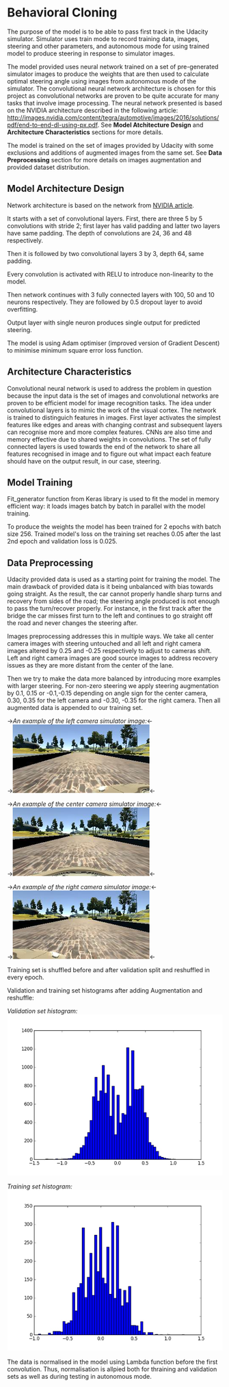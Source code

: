 # Behavioral Cloning

The purpose of the model is to be able to pass first track in the Udacity simulator. Simulator uses train mode to record training data, images, steering and other parameters, and autonomous mode for using trained model to produce steering in response to simulator images.

The model provided uses neural network trained on a set of pre-generated simulator images to produce the weights that are then used to calculate optimal steering angle using images from autonomous mode of the simulator. The convolutional neural network architecture is chosen for this project as convolutional networks are proven to be quite accurate for many tasks that involve image processing. The neural network presented is based on the NVIDIA architecture described in the following article: <http://images.nvidia.com/content/tegra/automotive/images/2016/solutions/pdf/end-to-end-dl-using-px.pdf>. See **Model Atchitecture Design** and **Architecture Characteristics** sections for more details.

The model is trained on the set of images provided by Udacity with some exclusions and additions of augmented images from the same set. See **Data Preprocessing** section for more details on images augmentation and provided dataset distribution.

## Model Architecture Design

Network architecture is based on the network from [NVIDIA article](http://images.nvidia.com/content/tegra/automotive/images/2016/solutions/pdf/end-to-end-dl-using-px.pdf).

It starts with a set of convolutional layers. First, there are three 5 by 5 convolutions with stride 2; first layer has valid padding and latter two layers have same padding. The depth of convolutions are 24, 36 and 48 respectively.

Then it is followed by two convolutional layers 3 by 3, depth 64, same padding.

Every convolution is activated with RELU to introduce non-linearity to the model.

Then network continues with 3 fully connected layers with 100, 50 and 10 neurons respectively. They are followed by 0.5 dropout layer to avoid overfitting.

Output layer with single neuron produces single output for predicted steering.

The model is using Adam optimiser (improved version of Gradient Descent) to minimise minimum square error loss function.

## Architecture Characteristics

Convolutional neural network is used to address the problem in question because the input data is the set of images and convolutional networks are proven to be efficient model for image recognition tasks. The idea under convolutional layers is to mimic the work of the visual cortex. The network is trained to distinguich features in images. First layer activates the simplest features like edges and areas with changing contrast and subsequent layers can recognise more and more complex features. CNNs are also time and memory effective due to shared weights in convolutions. The set of fully connected layers is used towards the end of the network to share all features recognised in image and to figure out what impact each feature should have on the output result, in our case, steering.   

## Model Training

Fit_generator function from Keras library is used to fit the model in memory efficient way: it loads images batch by batch in parallel with the model training.

To produce the weights the model has been trained for 2 epochs with batch size 256. Trained model's loss on the training set reaches 0.05 after the last 2nd epoch and validation loss is 0.025. 

## Data Preprocessing

Udacity provided data is used as a starting point for training the model. The main drawback of provided data is it being unbalanced with bias towards going straight. As the result, the car cannot properly handle sharp turns and recovery from sides of the road; the steering angle produced is not enough to pass the turn/recover properly. For instance, in the first track after the bridge the car misses first turn to the left and continues to go straight off the road and never changes the steering after.  

Images preprocessing addresses this in multiple ways. We take all center camera images with steering untouched and all left and right camera images altered by 0.25 and -0.25 respectively to adjust to cameras shift. Left and right camera images are good source images to address recovery issues as they are more distant from the center of the lane.

Then we try to make the data more balanced by introducing more examples with larger steering. For non-zero steering we apply steering augmentation by 0.1, 0.15 or -0.1,-0.15 depending on angle sign for the center camera, 0.30, 0.35 for the left camera and -0.30, -0.35 for the right camera. Then all augmented data is appended to our training set. 

->*An example of the left camera simulator image:*<-<br /> 
->![An example of the left camera simulator image](left_2016_12_01_13_30_48_287.jpg)<-

->*An example of the center camera simulator image:*<-<br /> 
->![An example of the center camera simulator image](center_2016_12_01_13_30_48_287.jpg)<-

->*An example of the right camera simulator image:*<-<br />
->![An example of the right camera simulator image](right_2016_12_01_13_30_48_287.jpg)<-

Training set is shuffled before and after validation split and reshuffled in every epoch.

Validation and training set histograms after adding Augmentation and reshuffle:

*Validation set histogram:* 
![Validation set histogram](hist_validation.jpeg)

*Training set histogram:* 
![Training set histogram](hist_training.jpeg)

The data is normalised in the model using Lambda function before the first convolution. Thus, normalisation is allpied both for thraining and validation sets as well as during testing in autonomous mode.




